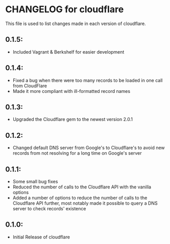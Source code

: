 # CHANGELOG for cloudflare

This file is used to list changes made in each version of cloudflare.

## 0.1.5:

* Included Vagrant & Berkshelf for easier development

## 0.1.4:

* Fixed a bug when there were too many records to be loaded in one call from CloudFlare
* Made it more compliant with ill-formatted record names

## 0.1.3:

* Upgraded the Cloudflare gem to the newest version 2.0.1

## 0.1.2:

* Changed default DNS server from Google's to Cloudflare's to avoid new records from not resolving for a long time on Google's server

## 0.1.1:

* Some small bug fixes
* Reduced the number of calls to the Cloudflare API with the vanilla options
* Added a number of options to reduce the number of calls to the Cloudflare API further, most notably made it possible to query a DNS server to check records' existence

## 0.1.0:

* Initial Release of cloudflare
